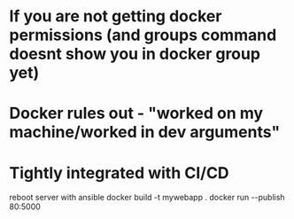 
# If you are not getting docker permissions (and groups command doesnt show you in docker group yet)
# Docker rules out - "worked on my machine/worked in dev arguments"
# Tightly integrated with CI/CD
reboot server with ansible
docker build -t mywebapp .
docker run --publish 80:5000